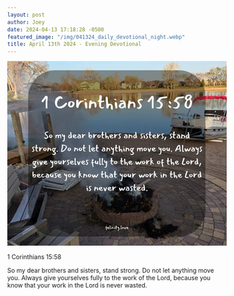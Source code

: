 ```yaml
---
layout: post
author: Joey
date: 2024-04-13 17:18:28 -0500
featured_image: "/img/041324_daily_devotional_night.webp"
title: April 13th 2024 - Evening Devotional
---
```


[![April 13th 2024 - Evening Devotional](/img/041324_daily_devotional_night.webp)](/img/041324_daily_devotional_night.webp)

1 Corinthians 15:58

So my dear brothers and sisters, stand strong. Do not let anything move you. Always give yourselves fully to the work of the Lord, because you know that your work in the Lord is never wasted.